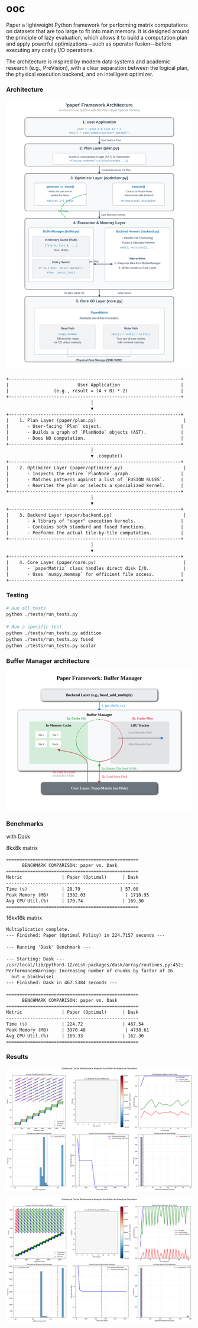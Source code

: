 # ooc

Paper a lightweight Python framework for performing matrix computations on datasets that are too large to fit into main memory. It is designed around the principle of lazy evaluation, which allows it to build a computation plan and apply powerful optimizations—such as operator fusion—before executing any costly I/O operations.

The architecture is inspired by modern data systems and academic research (e.g., PreVision), with a clear separation between the logical plan, the physical execution backend, and an intelligent optimizer.

### Architecture


![Framework architecture](/paper-architecture.svg "Architecture")

```
+-----------------------------------------------------------------+
|                          User Application                       |
|                 (e.g., result = (A + B) * 2)                    |
+-----------------------------------------------------------------+
                                │
                                ▼
+-----------------------------------------------------------------+
|    1. Plan Layer (paper/plan.py)                                 |
|       - User-facing `Plan` object.                              |
|       - Builds a graph of `PlanNode` objects (AST).             |
|       - Does NO computation.                                    |
+-----------------------------------------------------------------+
                                │
                                ▼ .compute()
+-----------------------------------------------------------------+
|    2. Optimizer Layer (paper/optimizer.py)                       |
|       - Inspects the entire `PlanNode` graph.                   |
|       - Matches patterns against a list of `FUSION_RULES`.      |
|       - Rewrites the plan or selects a specialized kernel.      |
+-----------------------------------------------------------------+
                                │
                                ▼
+-----------------------------------------------------------------+
|    3. Backend Layer (paper/backend.py)                           |
|       - A library of "eager" execution kernels.                 |
|       - Contains both standard and fused functions.             |
|       - Performs the actual tile-by-tile computation.           |
+-----------------------------------------------------------------+
                                │
                                ▼
+-----------------------------------------------------------------+
|    4. Core Layer (paper/core.py)                                 |
|       - `paperMatrix` class handles direct disk I/O.             |
|       - Uses `numpy.memmap` for efficient file access.          |
+-----------------------------------------------------------------+

```

### Testing

```bash
# Run all tests
python ./tests/run_tests.py

# Run a specific test
python ./tests/run_tests.py addition
python ./tests/run_tests.py fused
python ./tests/run_tests.py scalar
```

### Buffer Manager architecture


![Buffer manager architecture](/buffer-manager-architecture.svg "Buffer Manager")


### Benchmarks

with Dask

8kx8k matrix

```
==================================================
      BENCHMARK COMPARISON: paper vs. Dask
==================================================
Metric               | Paper (Optimal)      | Dask                
--------------------------------------------------
Time (s)             | 28.79               | 57.00
Peak Memory (MB)     | 1382.03               | 1710.95
Avg CPU Util.(%)     | 170.74               | 169.30
==================================================
```

16kx16k matrix

```
Multiplication complete.
--- Finished: Paper (Optimal Policy) in 224.7157 seconds ---

--- Running 'Dask' Benchmark ---

--- Starting: Dask ---
/usr/local/lib/python3.12/dist-packages/dask/array/routines.py:452: PerformanceWarning: Increasing number of chunks by factor of 16
  out = blockwise(
--- Finished: Dask in 467.5384 seconds ---

==================================================
      BENCHMARK COMPARISON: paper vs. Dask
==================================================
Metric               | Paper (Optimal)      | Dask                
--------------------------------------------------
Time (s)             | 224.72               | 467.54
Peak Memory (MB)     | 3970.48               | 4738.61
Avg CPU Util.(%)     | 169.33               | 162.30
==================================================
```

### Results

![eviction stress](/cache_visualization_eviction_stress_32.png "Buffer Manager")

![large analysis](/cache_visualization_large_analysis_new.png "Buffer Manager")

